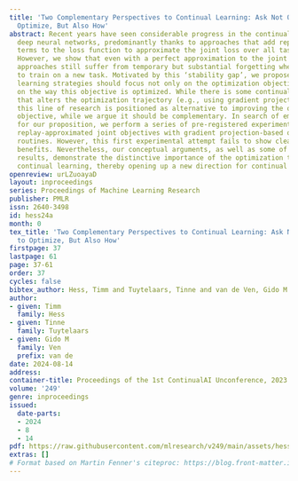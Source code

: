 ```yaml
---
title: 'Two Complementary Perspectives to Continual Learning: Ask Not Only What to
  Optimize, But Also How'
abstract: Recent years have seen considerable progress in the continual training of
  deep neural networks, predominantly thanks to approaches that add replay or regularization
  terms to the loss function to approximate the joint loss over all tasks so far.
  However, we show that even with a perfect approximation to the joint loss, these
  approaches still suffer from temporary but substantial forgetting when starting
  to train on a new task. Motivated by this ‘stability gap’, we propose that continual
  learning strategies should focus not only on the optimization objective, but also
  on the way this objective is optimized. While there is some continual learning work
  that alters the optimization trajectory (e.g., using gradient projection techniques),
  this line of research is positioned as alternative to improving the optimization
  objective, while we argue it should be complementary. In search of empirical support
  for our proposition, we perform a series of pre-registered experiments combining
  replay-approximated joint objectives with gradient projection-based optimization
  routines. However, this first experimental attempt fails to show clear and consistent
  benefits. Nevertheless, our conceptual arguments, as well as some of our empirical
  results, demonstrate the distinctive importance of the optimization trajectory in
  continual learning, thereby opening up a new direction for continual learning research.
openreview: urLZuoayaD
layout: inproceedings
series: Proceedings of Machine Learning Research
publisher: PMLR
issn: 2640-3498
id: hess24a
month: 0
tex_title: 'Two Complementary Perspectives to Continual Learning: Ask Not Only What
  to Optimize, But Also How'
firstpage: 37
lastpage: 61
page: 37-61
order: 37
cycles: false
bibtex_author: Hess, Timm and Tuytelaars, Tinne and van de Ven, Gido M
author:
- given: Timm
  family: Hess
- given: Tinne
  family: Tuytelaars
- given: Gido M
  family: Ven
  prefix: van de
date: 2024-08-14
address:
container-title: Proceedings of the 1st ContinualAI Unconference, 2023
volume: '249'
genre: inproceedings
issued:
  date-parts:
  - 2024
  - 8
  - 14
pdf: https://raw.githubusercontent.com/mlresearch/v249/main/assets/hess24a/hess24a.pdf
extras: []
# Format based on Martin Fenner's citeproc: https://blog.front-matter.io/posts/citeproc-yaml-for-bibliographies/
---
```

